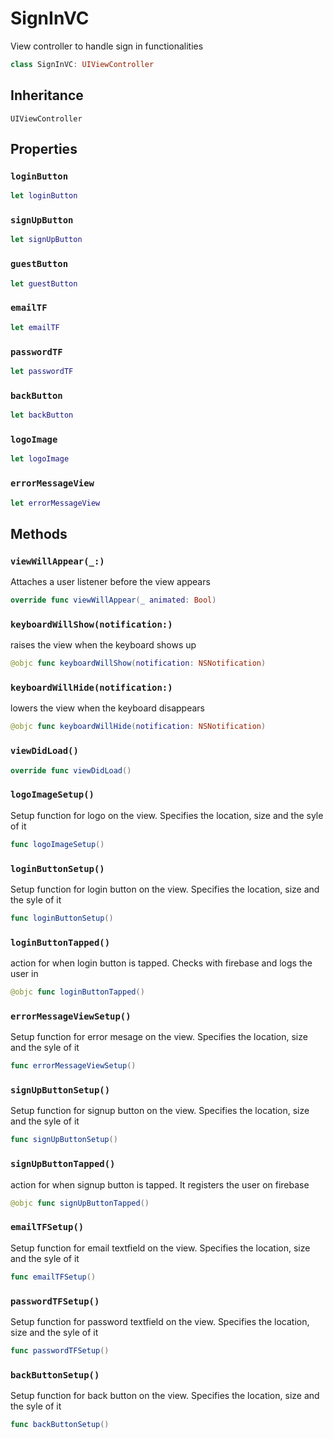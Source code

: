 # SignInVC

View controller to handle sign in functionalities

``` swift
class SignInVC: UIViewController
```

## Inheritance

`UIViewController`

## Properties

### `loginButton`

``` swift
let loginButton
```

### `signUpButton`

``` swift
let signUpButton
```

### `guestButton`

``` swift
let guestButton
```

### `emailTF`

``` swift
let emailTF
```

### `passwordTF`

``` swift
let passwordTF
```

### `backButton`

``` swift
let backButton
```

### `logoImage`

``` swift
let logoImage
```

### `errorMessageView`

``` swift
let errorMessageView
```

## Methods

### `viewWillAppear(_:)`

Attaches a user listener before the view appears

``` swift
override func viewWillAppear(_ animated: Bool)
```

### `keyboardWillShow(notification:)`

raises the view when the keyboard shows up

``` swift
@objc func keyboardWillShow(notification: NSNotification)
```

### `keyboardWillHide(notification:)`

lowers the view when the keyboard disappears

``` swift
@objc func keyboardWillHide(notification: NSNotification)
```

### `viewDidLoad()`

``` swift
override func viewDidLoad()
```

### `logoImageSetup()`

Setup function for  logo on the view. Specifies the location, size and the syle of it

``` swift
func logoImageSetup()
```

### `loginButtonSetup()`

Setup function for  login button on the view. Specifies the location, size and the syle of it

``` swift
func loginButtonSetup()
```

### `loginButtonTapped()`

action for when login button is tapped. Checks with firebase and logs the user in

``` swift
@objc func loginButtonTapped()
```

### `errorMessageViewSetup()`

Setup function for  error mesage on the view. Specifies the location, size and the syle of it

``` swift
func errorMessageViewSetup()
```

### `signUpButtonSetup()`

Setup function for  signup button on the view. Specifies the location, size and the syle of it

``` swift
func signUpButtonSetup()
```

### `signUpButtonTapped()`

action for when signup button is tapped. It registers the user on firebase

``` swift
@objc func signUpButtonTapped()
```

### `emailTFSetup()`

Setup function for  email textfield on the view. Specifies the location, size and the syle of it

``` swift
func emailTFSetup()
```

### `passwordTFSetup()`

Setup function for  password textfield on the view. Specifies the location, size and the syle of it

``` swift
func passwordTFSetup()
```

### `backButtonSetup()`

Setup function for  back button on the view. Specifies the location, size and the syle of it

``` swift
func backButtonSetup()
```

